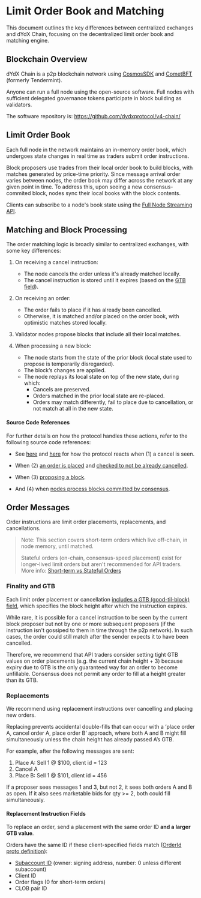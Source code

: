 # Limit Order Book and Matching

This document outlines the key differences between centralized exchanges and dYdX Chain, focusing on the decentralized limit order book and matching engine.


## Blockchain Overview
<!-- TODO: Move this to a general explainer section and link to it -->

dYdX Chain is a p2p blockchain network using [CosmosSDK](https://github.com/cosmos/cosmos-sdk) and [CometBFT](https://github.com/cometbft/cometbft) (formerly Tendermint).

Anyone can run a full node using the open-source software. Full nodes with sufficient delegated governance tokens participate in block building as validators.

The software repository is: https://github.com/dydxprotocol/v4-chain/

## Limit Order Book
Each full node in the network maintains an in-memory order book, which undergoes state changes in real time as traders submit order instructions.

Block proposers use trades from their local order book to build blocks, with matches generated by price-time priority. Since message arrival order varies between nodes, the order book may differ across the network at any given point in time. To address this, upon seeing a new consensus-commited block, nodes sync their local books with the block contents.

Clients can subscribe to a node's book state using the [Full Node Streaming API](./api_integration-full-node-streaming.md).

## Matching and Block Processing

The order matching logic is broadly similar to centralized exchanges, with some key differences:

1. On receiving a cancel instruction:
    - The node cancels the order unless it's already matched locally.
    - The cancel instruction is stored until it expires (based on the [GTB field](https://github.com/dydxprotocol/v4-chain/blob/4780b4cba2cab75e0af5675c3e87e551162ecf33/proto/dydxprotocol/clob/tx.proto#L90)).

2. On receiving an order:
    - The order fails to place if it has already been cancelled.
    - Otherwise, it is matched and/or placed on the order book, with optimistic matches stored locally.

3. Validator nodes propose blocks that include all their local matches.

4. When processing a new block:
    - The node starts from the state of the prior block (local state used to propose is temporarily disregarded).
    - The block’s changes are applied.
    - The node replays its local state on top of the new state, during which:
        - Cancels are preserved.
        - Orders matched in the prior local state are re-placed.
        - Orders may match differently, fail to place due to cancellation, or not match at all in the new state.

#### Source Code References
For further details on how the protocol handles these actions, refer to the following source code references:

- See [here](https://github.com/dydxprotocol/v4-chain/blob/dc6e0a004fd81e3139a24f88b10605ab5ce16cfd/protocol/x/clob/ante/clob.go#L90) and [here](https://github.com/dydxprotocol/v4-chain/blob/2d5dfa55357abd5ead46f8baa03ed76d420849cc/protocol/x/clob/memclob/memclob.go#L103) for how the protocol reacts when (1) a cancel is seen.

- When (2) [an order is placed](https://github.com/dydxprotocol/v4-chain/blob/dc6e0a004fd81e3139a24f88b10605ab5ce16cfd/protocol/x/clob/ante/clob.go#L132) and [checked to not be already cancelled](https://github.com/dydxprotocol/v4-chain/blob/749dff9cbca56eb2a6ab3a19feeb338de8db80e6/protocol/x/clob/keeper/orders.go#L780).

- When (3) [proposing a block](https://github.com/dydxprotocol/v4-chain/blob/189b11217490aa5a87a4108dde0f679b0190511b/protocol/app/prepare/prepare_proposal.go#L157).

- And (4) when [nodes process blocks committed by consensus](https://github.com/dydxprotocol/v4-chain/blob/4780b4cba2cab75e0af5675c3e87e551162ecf33/protocol/x/clob/abci.go#L152).

## Order Messages

Order instructions are limit order placements, replacements, and cancellations.

> Note: This section covers short-term orders which live off-chain, in node memory, until matched.
> 
> Stateful orders (on-chain, consensus-speed placement) exist for longer-lived limit orders but aren't recommended for API traders.
> More info: [Short-term vs Stateful Orders](./api_integration-trading/short_term_vs_stateful.mdx)


### Finality and GTB
Each limit order placement or cancellation [includes a GTB (good-til-block) field](https://github.com/dydxprotocol/v4-chain/blob/dc6e0a004fd81e3139a24f88b10605ab5ce16cfd/proto/dydxprotocol/clob/order.proto#L114-L146), which specifies the block height after which the instruction expires.

While rare, it is possible for a cancel instruction to be seen by the current block proposer but not by one or more subsequent proposers (if the instruction isn't gossiped to them in time through the p2p network). In such cases, the order could still match after the sender expects it to have been cancelled.

Therefore, we recommend that API traders consider setting tight GTB values on order placements (e.g. the current chain height + 3) because expiry due to GTB is the only guaranteed way for an order to become unfillable. Consensus does not permit any order to fill at a height greater than its GTB.

### Replacements

We recommend using replacement instructions over cancelling and placing new orders.

Replacing prevents accidental double-fills that can occur with a ‘place order A, cancel order A, place order B’ approach, where both A and B might fill simultaneously unless the chain height has already passed A’s GTB.

For example, after the following messages are sent:
1. Place A: Sell 1 @ $100, client id = 123
2. Cancel A
3. Place B: Sell 1 @ $101, client id = 456

If a proposer sees messages 1 and 3, but not 2, it sees both orders A and B as open. If it also sees marketable bids for qty >= 2, both could fill simultaneously.

#### Replacement Instruction Fields

To replace an order, send a placement with the same order ID **and a larger GTB value**.

Orders have the same ID if these client-specified fields match ([OrderId proto definition](https://github.com/dydxprotocol/v4-chain/blob/dcd2d9c2f6170bd19218d92cf6f2f88216b2ffe1/proto/dydxprotocol/clob/order.proto#L9-L41)):
- [Subaccount ID](https://github.com/dydxprotocol/v4-chain/blob/dcd2d9c2f6170bd19218d92cf6f2f88216b2ffe1/proto/dydxprotocol/subaccounts/subaccount.proto#L10-L17) (owner: signing address, number: 0 unless different subaccount)
- Client ID
- Order flags (0 for short-term orders)
- CLOB pair ID
